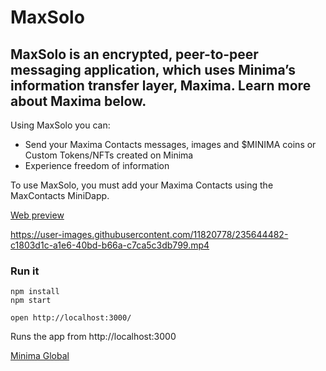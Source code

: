 # MaxSolo
MaxSolo is an encrypted, peer-to-peer messaging application, which uses Minima’s information transfer layer, Maxima. Learn more about Maxima below.
---
Using MaxSolo you can:

- Send your Maxima Contacts messages, images and $MINIMA coins or Custom Tokens/NFTs created on Minima
- Experience freedom of information

To use MaxSolo, you must add your Maxima Contacts using the MaxContacts MiniDapp.

[Web preview](https://minidapps.minima.global/)

https://user-images.githubusercontent.com/11820778/235644482-c1803d1c-a1e6-40bd-b66a-c7ca5c3db799.mp4

### Run it

    npm install
    npm start

    open http://localhost:3000/

Runs the app from http://localhost:3000

[Minima Global](http://www.minima.global/)
